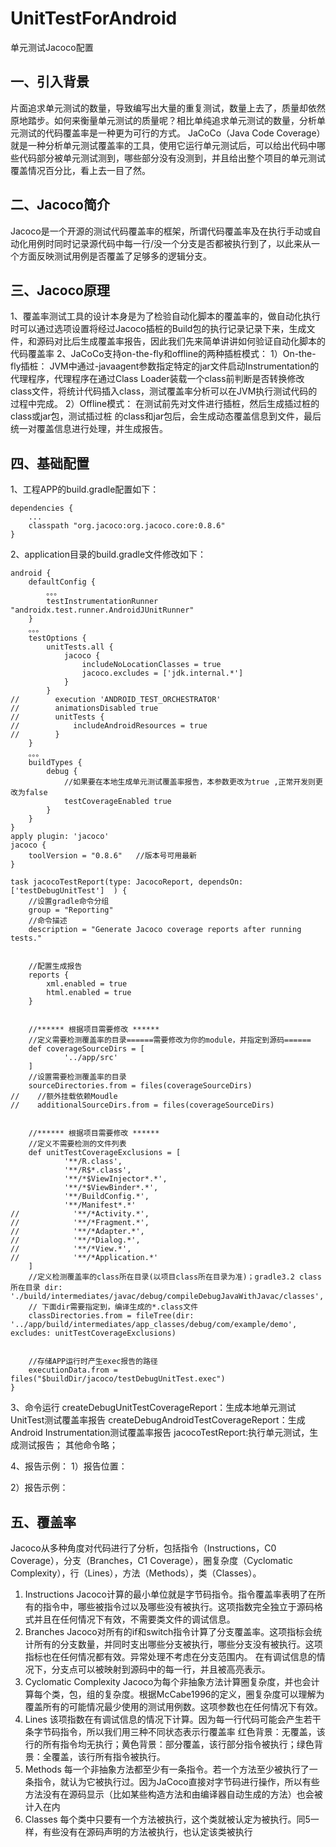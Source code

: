 # UnitTestForAndroid
单元测试Jacoco配置

## 一、引入背景
片面追求单元测试的数量，导致编写出大量的重复测试，数量上去了，质量却依然原地踏步。如何来衡量单元测试的质量呢？相比单纯追求单元测试的数量，分析单元测试的代码覆盖率是一种更为可行的方式。
JaCoCo（Java Code Coverage）就是一种分析单元测试覆盖率的工具，使用它运行单元测试后，可以给出代码中哪些代码部分被单元测试测到，哪些部分没有没测到，并且给出整个项目的单元测试覆盖情况百分比，看上去一目了然。

## 二、Jacoco简介
Jacoco是一个开源的测试代码覆盖率的框架，所谓代码覆盖率及在执行手动或自动化用例时同时记录源代码中每一行/没一个分支是否都被执行到了，以此来从一个方面反映测试用例是否覆盖了足够多的逻辑分支。

## 三、Jacoco原理
1、覆盖率测试工具的设计本身是为了检验自动化脚本的覆盖率的，做自动化执行时可以通过选项设置将经过Jacoco插桩的Build包的执行记录记录下来，生成文件，和源码对比后生成覆盖率报告，因此我们先来简单讲讲如何验证自动化脚本的代码覆盖率
2、JaCoCo支持on-the-fly和offline的两种插桩模式：
1）On-the-fly插桩：
JVM中通过-javaagent参数指定特定的jar文件启动Instrumentation的代理程序，代理程序在通过Class Loader装载一个class前判断是否转换修改class文件，将统计代码插入class，测试覆盖率分析可以在JVM执行测试代码的过程中完成。
2）Offline模式：
在测试前先对文件进行插桩，然后生成插过桩的class或jar包，测试插过桩 的class和jar包后，会生成动态覆盖信息到文件，最后统一对覆盖信息进行处理，并生成报告。

## 四、基础配置
1、工程APP的build.gradle配置如下：
```
dependencies {
    ...
    classpath "org.jacoco:org.jacoco.core:0.8.6"
}
```
2、application目录的build.gradle文件修改如下：
```
android {
    defaultConfig {
        。。。
        testInstrumentationRunner "androidx.test.runner.AndroidJUnitRunner"
    }
    。。。
    testOptions {
        unitTests.all {
            jacoco {
                includeNoLocationClasses = true
                jacoco.excludes = ['jdk.internal.*']
            }
        }
//        execution 'ANDROID_TEST_ORCHESTRATOR'
//        animationsDisabled true
//        unitTests {
//            includeAndroidResources = true
//        }
    }
    。。。
    buildTypes {
        debug {
            //如果要在本地生成单元测试覆盖率报告，本参数更改为true ,正常开发则更改为false
            testCoverageEnabled true
        }
    }
}
apply plugin: 'jacoco'
jacoco {
    toolVersion = "0.8.6"   //版本号可用最新
}
 
task jacocoTestReport(type: JacocoReport, dependsOn: ['testDebugUnitTest']  ) {
    //设置gradle命令分组
    group = "Reporting"
    //命令描述
    description = "Generate Jacoco coverage reports after running tests."
 
 
    //配置生成报告
    reports {
        xml.enabled = true
        html.enabled = true
    }
 
 
    //****** 根据项目需要修改 ******
    //定义需要检测覆盖率的目录======需要修改为你的module，并指定到源码======
    def coverageSourceDirs = [
            '../app/src'
    ]
    //设置需要检测覆盖率的目录
    sourceDirectories.from = files(coverageSourceDirs)
//    //额外挂载依赖Moudle
//    additionalSourceDirs.from = files(coverageSourceDirs)
 
 
    //****** 根据项目需要修改 ******
    //定义不需要检测的文件列表
    def unitTestCoverageExclusions = [
            '**/R.class',
            '**/R$*.class',
            '**/*$ViewInjector*.*',
            '**/*$ViewBinder*.*',
            '**/BuildConfig.*',
            '**/Manifest*.*'
//            '**/*Activity.*',
//            '**/*Fragment.*',
//            '**/*Adapter.*',
//            '**/*Dialog.*',
//            '**/*View.*',
//            '**/*Application.*'
    ]
    //定义检测覆盖率的class所在目录(以项目class所在目录为准)；gradle3.2 class所在目录 dir: './build/intermediates/javac/debug/compileDebugJavaWithJavac/classes',
    // 下面dir需要指定到，编译生成的*.class文件
    classDirectories.from = fileTree(dir: '../app/build/intermediates/app_classes/debug/com/example/demo', excludes: unitTestCoverageExclusions)
 
 
    //存储APP运行时产生exec报告的路径
    executionData.from = files("$buildDir/jacoco/testDebugUnitTest.exec")
}
```
3、命令运行
createDebugUnitTestCoverageReport：生成本地单元测试UnitTest测试覆盖率报告
createDebugAndroidTestCoverageReport：生成Android Instrumentation测试覆盖率报告
jacocoTestReport:执行单元测试，生成测试报告；
其他命令略；

4、报告示例：
1）报告位置：

2）报告示例：

## 五、覆盖率
Jacoco从多种角度对代码进行了分析，包括指令（Instructions，C0 Coverage），分支（Branches，C1 Coverage），圈复杂度（Cyclomatic Complexity），行（Lines），方法（Methods），类（Classes）。
1. Instructions
Jacoco计算的最小单位就是字节码指令。指令覆盖率表明了在所有的指令中，哪些被指令过以及哪些没有被执行。这项指数完全独立于源码格式并且在任何情况下有效，不需要类文件的调试信息。
2. Branches
Jacoco对所有的if和switch指令计算了分支覆盖率。这项指标会统计所有的分支数量，并同时支出哪些分支被执行，哪些分支没有被执行。这项指标也在任何情况都有效。异常处理不考虑在分支范围内。
在有调试信息的情况下，分支点可以被映射到源码中的每一行，并且被高亮表示。
3. Cyclomatic Complexity
Jacoco为每个非抽象方法计算圈复杂度，并也会计算每个类，包，组的复杂度。根据McCabe1996的定义，圈复杂度可以理解为覆盖所有的可能情况最少使用的测试用例数。这项参数也在任何情况下有效。
4. Lines
该项指数在有调试信息的情况下计算。因为每一行代码可能会产生若干条字节码指令，所以我们用三种不同状态表示行覆盖率
红色背景：无覆盖，该行的所有指令均无执行；黄色背景：部分覆盖，该行部分指令被执行；绿色背景：全覆盖，该行所有指令被执行。
5. Methods
每一个非抽象方法都至少有一条指令。若一个方法至少被执行了一条指令，就认为它被执行过。因为JaCoco直接对字节码进行操作，所以有些方法没有在源码显示（比如某些构造方法和由编译器自动生成的方法）也会被计入在内
6. Classes
每个类中只要有一个方法被执行，这个类就被认定为被执行。同5一样，有些没有在源码声明的方法被执行，也认定该类被执行
